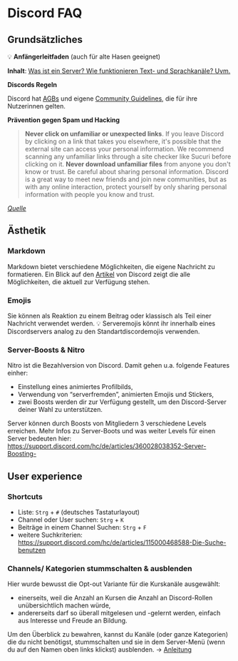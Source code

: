 # Discord FAQ

## Grundsätzliches
💡 **Anfängerleitfaden** (auch für alte Hasen geeignet)

__Inhalt__: [Was ist ein Server? Wie funktionieren Text- und Sprachkanäle? Uvm.](https://support.discord.com/hc/de/articles/360045138571-Discord-Anfängerleitfaden)

**Discords Regeln**

Discord hat [AGBs](https://discord.com/terms) und eigene [Community Guidelines](https://discord.com/guidelines), die für ihre Nutzerinnen gelten.

**Prävention gegen Spam und Hacking**

> **Never click on unfamiliar or unexpected links**. If you leave Discord by clicking on a link that takes you elsewhere, it's possible that the external site can access your personal information. We recommend scanning any unfamiliar links through a site checker like Sucuri before clicking on it.
> **Never download unfamiliar files** from anyone you don't know or trust.
> Be careful about sharing personal information. Discord is a great way to meet new friends and join new communities, but as with any online interaction, protect yourself by only sharing personal information with people you know and trust.

*[Quelle](https://discord.com/safety/360044104071-Tips-against-spam-and-hacking)*

## Ästhetik
### Markdown

Markdown bietet verschiedene Möglichkeiten, die eigene Nachricht zu formatieren. Ein Blick auf den [Artikel](https://support.discord.com/hc/en-us/articles/210298617-Markdown-Text-101-Chat-Formatting-Bold-Italic-Underline-) von Discord zeigt die alle Möglichkeiten, die aktuell zur Verfügung stehen.

### Emojis

Sie können als Reaktion zu einem Beitrag oder klassisch als Teil einer Nachricht verwendet werden.
💡 Serveremojis könnt ihr innerhalb eines Discordservers analog zu den Standartdiscordemojis verwenden.

### Server-Boosts & Nitro

Nitro ist die Bezahlversion von Discord. Damit gehen u.a. folgende Features einher: 
- Einstellung eines animiertes Profilbilds, 
- Verwendung von “serverfremden”, animierten Emojis und Stickers,
- zwei Boosts werden dir zur Verfügung gestellt, um den Discord-Server deiner Wahl zu unterstützen. 

Server können durch Boosts von Mitgliedern 3 verschiedene Levels erreichen. 
Mehr Infos zu Server-Boots und was weiter Levels für einen Server bedeuten hier: https://support.discord.com/hc/de/articles/360028038352-Server-Boosting-


## User experience
### Shortcuts

- Liste: `Strg` + `#` (deutsches Tastaturlayout)
- Channel oder User suchen: `Strg` + `K` 
- Beiträge in einem Channel Suchen: `Strg` + `F`
- weitere Suchkriterien: https://support.discord.com/hc/de/articles/115000468588-Die-Suche-benutzen

### Channels/ Kategorien stummschalten & ausblenden

Hier wurde bewusst die Opt-out Variante für die Kurskanäle ausgewählt:
- einerseits, weil die Anzahl an Kursen die Anzahl an Discord-Rollen unübersichtlich machen würde,
- andererseits darf so überall mitgelesen und -gelernt werden, einfach aus Interesse und Freude an Bildung.

Um den Überblick zu bewahren, kannst du Kanäle (oder ganze Kategorien) die du nicht benötigst, stummschalten und sie in dem Server-Menü (wenn du auf den Namen oben links klickst) ausblenden. 
-> [Anleitung](https://support.discord.com/hc/de/articles/213599277-Wie-verstecke-Ich-stumme-Kanäle-) 
